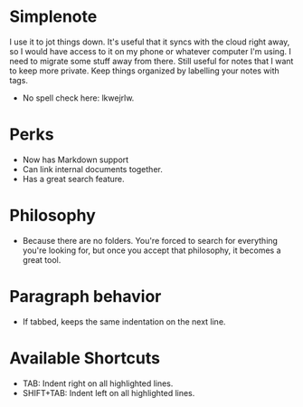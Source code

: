# Simplenote
I use it to jot things down. It's useful that it syncs with the cloud right away, so I would have access to it on my phone or whatever computer I'm using.
I need to migrate some stuff away from there.
Still useful for notes that I want to keep more private.
Keep things organized by labelling your notes with tags.
* No spell check here: lkwejrlw.

# Perks
* Now has Markdown support
* Can link internal documents together.
* Has a great search feature.

# Philosophy
- Because there are no folders. You're forced to search for everything you're looking for, but once you accept that philosophy, it becomes a great tool.

# Paragraph behavior
* If tabbed, <enter> keeps the same indentation on the next line.

# Available Shortcuts
* TAB: Indent right on all highlighted lines.
* SHIFT+TAB: Indent left on all highlighted lines.
